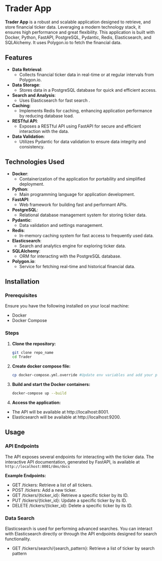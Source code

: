 # Trader App

**Trader App** is a robust and scalable application designed to retrieve, and store financial ticker data. Leveraging a modern technology stack, it ensures high performance and great flexibility. This application is built with Docker, Python, FastAPI, PostgreSQL, Pydantic, Redis, Elasticsearch, and SQLAlchemy. It uses Polygon.io to fetch the financial data.

## Features

- **Data Retrieval**: 
  - Collects financial ticker data in real-time or at regular intervals from Polygon.io.
- **Data Storage**:
  - Stores data in a PostgreSQL database for quick and efficient access.
- **Search and Analysis**:
  - Uses Elasticsearch for fast search .
- **Caching**:
  - Implements Redis for caching, enhancing application performance by reducing database load.
- **RESTful API**:
  - Exposes a RESTful API using FastAPI for secure and efficient interaction with the data.
- **Data Validation**:
  - Utilizes Pydantic for data validation to ensure data integrity and consistency.

## Technologies Used

- **Docker**: 
  - Containerization of the application for portability and simplified deployment.
- **Python**: 
  - Main programming language for application development.
- **FastAPI**: 
  - Web framework for building fast and performant APIs.
- **PostgreSQL**: 
  - Relational database management system for storing ticker data.
- **Pydantic**: 
  - Data validation and settings management.
- **Redis**: 
  - In-memory caching system for fast access to frequently used data.
- **Elasticsearch**: 
  - Search and analytics engine for exploring ticker data.
- **SQLAlchemy**: 
  - ORM for interacting with the PostgreSQL database.
- **Polygon.io**: 
  - Service for fetching real-time and historical financial data.

## Installation

### Prerequisites

Ensure you have the following installed on your local machine:

- Docker
- Docker Compose

### Steps

1. **Clone the repository:**

   ```bash
   git clone repo_name
   cd Trader
   
2. **Create docker compose file:**

   ```bash
   cp docker-compose.yml.override #Update env variables and add your polygon api key
   
3. **Build and start the Docker containers:**

   ```bash
   docker-compose up --build
   
4. **Access the application:**

- The API will be available at http://localhost:8001.
- Elasticsearch will be available at http://localhost:9200.

## Usage

### API Endpoints
The API exposes several endpoints for interacting with the ticker data. The interactive API documentation, generated by FastAPI, is available at `http://localhost:8001/dms/docs`

**Example Endpoints:**

- GET /tickers: Retrieve a list of all tickers.
- POST /tickers: Add a new ticker.
- GET /tickers/{ticker_id}: Retrieve a specific ticker by its ID.
- PUT /tickers/{ticker_id}: Update a specific ticker by its ID.
- DELETE /tickers/{ticker_id}: Delete a specific ticker by its ID.

### Data Search

Elasticsearch is used for performing advanced searches. You can interact with Elasticsearch directly or through the API endpoints designed for search functionality.
- GET /tickers/search/{search_pattern}: Retrieve a list of ticker by search pattern


